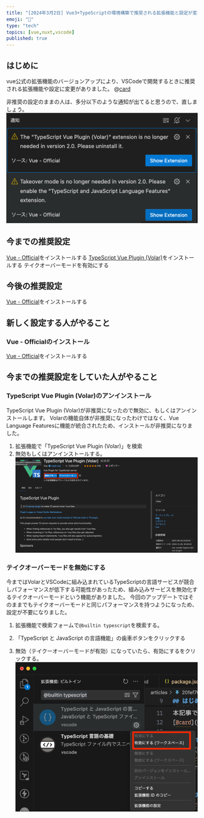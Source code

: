 ```yaml
---
title: "[2024年3月2日] Vue3+TypeScriptの環境構築で推奨される拡張機能と設定が変わったよ。"
emoji: "🦎"
type: "tech"
topics: [vue,nuxt,vscode]
published: true
---
```


## はじめに
vue公式の拡張機能のバージョンアップにより、VSCodeで開発するときに推奨される拡張機能や設定に変更がありました。
@[card](https://github.com/vuejs/language-tools/blob/master/CHANGELOG.md)

非推奨の設定のままの人は、多分以下のような通知が出てると思うので、直しましょう。
![](/images/notify.png)


## 今までの推奨設定
[Vue - Official](https://marketplace.visualstudio.com/items?itemName=Vue.volar)をインストールする
[TypeScript Vue Plugin (Volar)](https://marketplace.visualstudio.com/items?itemName=Vue.vscode-typescript-vue-plugin)をインストールする
テイクオーバーモードを有効にする


## 今後の推奨設定
[Vue - Official](https://marketplace.visualstudio.com/items?itemName=Vue.volar)をインストールする

## 新しく設定する人がやること

### Vue - Officialのインストール
[Vue - Official](https://marketplace.visualstudio.com/items?itemName=Vue.volar)をインストールする

## 今までの推奨設定をしていた人がやること

### TypeScript Vue Plugin (Volar)のアンインストール
TypeScript Vue Plugin (Volar)が非推奨になったので無効に、もしくはアンインストールします。
Volarの機能自体が非推奨になったわけではなく、Vue Language Featuresに機能が統合されたため、インストールが非推奨になりました。

1. 拡張機能で「TypeScript Vue Plugin (Volar)」を検索
2. 無効もしくはアンインストールする。
![](/images/TypeScriptVuePlugin.png)



### テイクオーバーモードを無効にする
今まではVolarとVSCodeに組み込まれているTypeScriptの言語サービスが競合しパフォーマンスが低下する可能性があったため、組み込みサービスを無効化するテイクオーバーモードという機能がありました。
今回のアップデートではそのままでもテイクオーバーモードと同じパフォーマンスを持つようになっため、設定が不要になりました。

1. 拡張機能で検索フォームで`@builtin typescript`を検索する。

2. 「TypeScript と JavaScript の言語機能」の歯車ボタンをクリックする
3. 無効（テイクーオーバーモードが有効）になっていたら、有効にするをクリックする。
![](/images/builtin.png)
